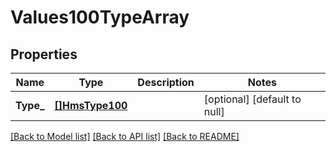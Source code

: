 # Values100TypeArray

## Properties
Name | Type | Description | Notes
------------ | ------------- | ------------- | -------------
**Type_** | [**[]HmsType100**](HMSType.1.0.0.md) |  | [optional] [default to null]

[[Back to Model list]](../README.md#documentation-for-models) [[Back to API list]](../README.md#documentation-for-api-endpoints) [[Back to README]](../README.md)


